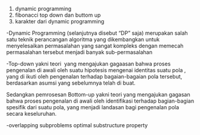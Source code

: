 1. dynamic programming
2. fibonacci top down dan buttom up
3. karakter dari dynamic programming

-Dynamic Programming (selanjutnya disebut “DP” saja) merupakan salah satu teknik perancangan algoritma yang dikembangkan untuk menyelesaikan permasalahan yang sangat kompleks dengan memecah permasalahan tersebut menjadi banyak sub-permasalahan

-Top-down yakni teori  yang mengajukan gagaasan bahwa proses pengenalan di awali oleh suatu hipotesis mengenai identitas suatu pola , yang di ikuti oleh pengenalan terhadap bagaian-bagaian pola tersebut, berdasarkan asumsi yang sebelumnya telah di buat.

Sedangkan pemrosesan Bottom-up yakni teori yang mengajukan gagasan bahwa proses pengenalan di awali oleh identifikasi terhadap bagian-bagian spesifik dari suatu pola, yang menjadi landasan bagi pengenalan pola secara keseluruhan.

-overlapping subproblems
optimal substructure property